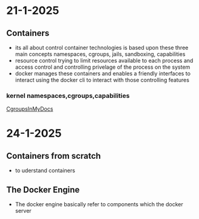 # 21-1-2025

## Containers

- its all about control container technologies is based upon these three main concepts namespaces, cgroups, jails, sandboxing, capabilities
- resource control trying to limit resources available to each process and access  control and controlling privelage of the process on the system
- docker manages these containers and enables a friendly interfaces to interact using the docker cli to interact with those controlling features

### kernel namespaces,cgroups,capabilities
[CgroupsInMyDocs](https://www.youtube.com/watch?v=JOsWB50LmwQ)

# 24-1-2025

## Containers from scratch
- to uderstand containers 
## The Docker Engine
- The docker engine basically refer to components which the docker server
